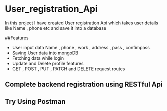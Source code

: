 # User_registration_Api
In this project I have created User registration Api which takes user details like Name , phone etc and save it into a database 

##Features

- User input data Name , phone , work  , address , pass , confimpass
- Saving User data into mongoDB 
- Fetching data while login 
- Update and Delete profile features
- GET , POST , PUT , PATCH  and DELETE request routes

## Complete backend registration using RESTful Api 

## Try Using Postman

